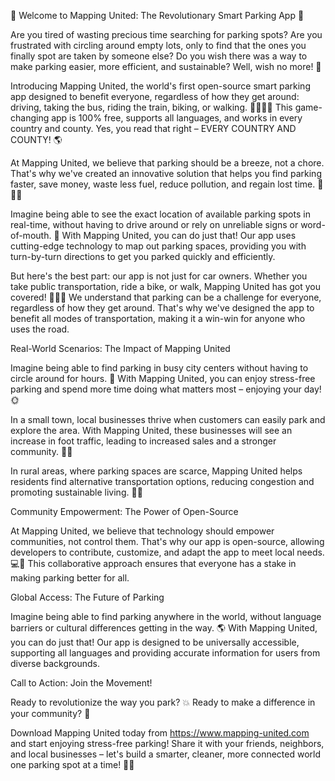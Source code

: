 🌟 Welcome to Mapping United: The Revolutionary Smart Parking App 🌟

Are you tired of wasting precious time searching for parking spots? Are you frustrated with circling around empty lots, only to find that the ones you finally spot are taken by someone else? Do you wish there was a way to make parking easier, more efficient, and sustainable? Well, wish no more! 🎉

Introducing Mapping United, the world's first open-source smart parking app designed to benefit everyone, regardless of how they get around: driving, taking the bus, riding the train, biking, or walking. 🚴‍♀️🚌💨 This game-changing app is 100% free, supports all languages, and works in every country and county. Yes, you read that right – EVERY COUNTRY AND COUNTY! 🌎

At Mapping United, we believe that parking should be a breeze, not a chore. That's why we've created an innovative solution that helps you find parking faster, save money, waste less fuel, reduce pollution, and regain lost time. 💸🔋💨

Imagine being able to see the exact location of available parking spots in real-time, without having to drive around or rely on unreliable signs or word-of-mouth. 📍️ With Mapping United, you can do just that! Our app uses cutting-edge technology to map out parking spaces, providing you with turn-by-turn directions to get you parked quickly and efficiently.

But here's the best part: our app is not just for car owners. Whether you take public transportation, ride a bike, or walk, Mapping United has got you covered! 🚌🚴‍♂️ We understand that parking can be a challenge for everyone, regardless of how they get around. That's why we've designed the app to benefit all modes of transportation, making it a win-win for anyone who uses the road.

Real-World Scenarios: The Impact of Mapping United

Imagine being able to find parking in busy city centers without having to circle around for hours. 💨 With Mapping United, you can enjoy stress-free parking and spend more time doing what matters most – enjoying your day! 🌞

In a small town, local businesses thrive when customers can easily park and explore the area. With Mapping United, these businesses will see an increase in foot traffic, leading to increased sales and a stronger community. 💸👥

In rural areas, where parking spaces are scarce, Mapping United helps residents find alternative transportation options, reducing congestion and promoting sustainable living. 🌿💚

Community Empowerment: The Power of Open-Source

At Mapping United, we believe that technology should empower communities, not control them. That's why our app is open-source, allowing developers to contribute, customize, and adapt the app to meet local needs. 💻👥 This collaborative approach ensures that everyone has a stake in making parking better for all.

Global Access: The Future of Parking

Imagine being able to find parking anywhere in the world, without language barriers or cultural differences getting in the way. 🌎 With Mapping United, you can do just that! Our app is designed to be universally accessible, supporting all languages and providing accurate information for users from diverse backgrounds.

Call to Action: Join the Movement!

Ready to revolutionize the way you park? 💥 Ready to make a difference in your community? 🌟

Download Mapping United today from https://www.mapping-united.com and start enjoying stress-free parking! Share it with your friends, neighbors, and local businesses – let's build a smarter, cleaner, more connected world one parking spot at a time! 🚀💥